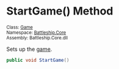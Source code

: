 # StartGame() Method

<sub>Class: [Game](../Game.md)  
Namespace: [Battleship.Core](../../Battleship.Core.md)  
Assembly: Battleship.Core.dll</sub>

Sets up the [game](../Game.md).

```cs
public void StartGame()
```
